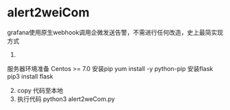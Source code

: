 # alert2weiCom
grafana使用原生webhook调用企微发送告警，不需进行任何改造，史上最简实现方式

1.
服务器环境准备
Centos >= 7.0
安装pip
yum install -y python-pip
安装flask
pip3 install flask

2. copy 代码至本地
3. 执行代码 python3 alert2weCom.py


